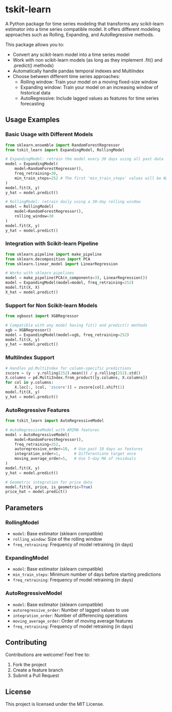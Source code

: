 # tskit-learn

A Python package for time series modeling that transforms any scikit-learn estimator into a time series compatible model. It offers different modeling approaches such as Rolling, Expanding, and AutoRegressive methods.

This package allows you to:
- Convert any scikit-learn model into a time series model
- Work with non scikit-learn models (as long as they implement .fit() and .predict() methods)
- Automatically handle pandas temporal indexes and MultiIndex
- Choose between different time series approaches:
  - Rolling window: Train your model on a moving fixed-size window
  - Expanding window: Train your model on an increasing window of historical data
  - AutoRegressive: Include lagged values as features for time series forecasting

## Usage Examples

### Basic Usage with Different Models

```python
from sklearn.ensemble import RandomForestRegressor
from tskit_learn import ExpandingModel, RollingModel

# ExpandingModel: retrain the model every 30 days using all past data
model = ExpandingModel(
    model=RandomForestRegressor(), 
    freq_retraining=30, 
    min_train_steps=252 # The first 'min_train_steps' values will be NaN
)
model.fit(X, y)
y_hat = model.predict()

# RollingModel: retrain daily using a 30-day rolling window
model = RollingModel(
    model=RandomForestRegressor(), 
    rolling_window=30
)
model.fit(X, y)
y_hat = model.predict()
```

### Integration with Scikit-learn Pipeline

```python
from sklearn.pipeline import make_pipeline
from sklearn.decomposition import PCA
from sklearn.linear_model import LinearRegression

# Works with sklearn pipelines
model = make_pipeline(PCA(n_components=3), LinearRegression())
model = ExpandingModel(model=model, freq_retraining=252)
model.fit(X, X)
X_hat = model.predict()
```

### Support for Non Scikit-learn Models

```python
from xgboost import XGBRegressor

# Compatible with any model having fit() and predict() methods
xgb = XGBRegressor()
model = ExpandingModel(model=xgb, freq_retraining=252)
model.fit(X, y)
y_hat = model.predict()
```

### MultiIndex Support

```python
# Handles pd.MultiIndex for column-specific predictions
zscore = (y - y.rolling(252).mean()) / y.rolling(252).std()
X.columns = pd.MultiIndex.from_product([y.columns, X.columns])
for col in y.columns:
    X.loc[:, (col, 'zscore')] = zscore[col].shift(1)
model.fit(X, y) 
y_hat = model.predict()
```

### AutoRegressive Features

```python
from tskit_learn import AutoRegressiveModel

# AutoRegressiveModel with ARIMA features
model = AutoRegressiveModel(
    model=RandomForestRegressor(), 
    freq_retraining=252, 
    autoregressive_order=10,  # Use past 10 days as features
    integration_order=1,      # Differentiate target once
    moving_average_order=5,   # Use 5-day MA of residuals
)
model.fit(X, y)
y_hat = model.predict()

# Geometric integration for price data
model.fit(X, price, is_geometric=True) 
price_hat = model.predict()
```

## Parameters

### RollingModel
- `model`: Base estimator (sklearn compatible)
- `rolling_window`: Size of the rolling window
- `freq_retraining`: Frequency of model retraining (in days)

### ExpandingModel
- `model`: Base estimator (sklearn compatible)
- `min_train_steps`: Minimum number of days before starting predictions
- `freq_retraining`: Frequency of model retraining (in days)

### AutoRegressiveModel
- `model`: Base estimator (sklearn compatible)
- `autoregressive_order`: Number of lagged values to use
- `integration_order`: Number of differencing operations
- `moving_average_order`: Order of moving average features
- `freq_retraining`: Frequency of model retraining (in days)

## Contributing

Contributions are welcome! Feel free to:
1. Fork the project
2. Create a feature branch
3. Submit a Pull Request

## License

This project is licensed under the MIT License.
```